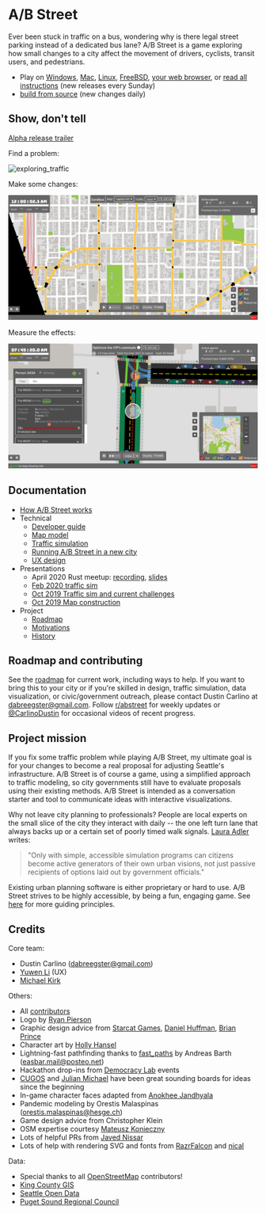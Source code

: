 # A/B Street

Ever been stuck in traffic on a bus, wondering why is there legal street parking
instead of a dedicated bus lane? A/B Street is a game exploring how small
changes to a city affect the movement of drivers, cyclists, transit users, and
pedestrians.

- Play on
  [Windows](https://github.com/dabreegster/abstreet/releases/download/v0.2.18/abstreet_windows_v0_2_18.zip),
  [Mac](https://github.com/dabreegster/abstreet/releases/download/v0.2.18/abstreet_mac_v0_2_18.zip),
  [Linux](https://github.com/dabreegster/abstreet/releases/download/v0.2.18/abstreet_linux_v0_2_18.zip),
  [FreeBSD](https://www.freshports.org/games/abstreet/),
  [your web browser](http://abstreet.s3-website.us-east-2.amazonaws.com/dev), or
  [read all instructions](https://dabreegster.github.io/abstreet/howto/index.html)
  (new releases every Sunday)
- [build from source](https://dabreegster.github.io/abstreet/dev/index.html)
  (new changes daily)

## Show, don't tell

[Alpha release trailer](https://www.youtube.com/watch?v=LxPD4n_1-LU)

Find a problem:

![exploring_traffic](book/exploring_traffic.gif)

Make some changes:

![editing_map](book/editing_map.gif)

Measure the effects:

![evaluating_impacts](book/evaluating_impacts.gif)

## Documentation

- [How A/B Street works](https://dabreegster.github.io/abstreet/how_it_works.html)
- Technical
  - [Developer guide](https://dabreegster.github.io/abstreet/dev/index.html)
  - [Map model](https://dabreegster.github.io/abstreet/map/index.html)
  - [Traffic simulation](https://dabreegster.github.io/abstreet/trafficsim/index.html)
  - [Running A/B Street in a new city](https://dabreegster.github.io/abstreet/howto/new_city.html)
  - [UX design](https://yuwen-li.com/work/abstreet)
- Presentations
  - April 2020 Rust meetup:
    [recording](https://www.youtube.com/watch?v=chYd5I-5oyc),
    [slides](https://docs.google.com/presentation/d/1nUodhr42eppB2E2eMAnuTkMhIVuHnN7_6i6V6MA028c/edit?usp=sharing)
  - [Feb 2020 traffic sim](https://docs.google.com/presentation/d/181so6bWkGsPzpc-mI72CQffthMKMVzFPAkYxIyzgfAs/edit?usp=sharing)
  - [Oct 2019 Traffic sim and current challenges](https://docs.google.com/presentation/d/1PJRFoXmJAyenkqHIwo48zxqu1LSH6pc7XKSzhyC1raw/edit?usp=sharing)
  - [Oct 2019 Map construction](https://docs.google.com/presentation/d/1cF7qFtjAzkXL_r62CjxBvgQnLvuQ9I2WTE2iX_5tMCY/edit?usp=sharing)
- Project
  - [Roadmap](https://dabreegster.github.io/abstreet/project/roadmap.html)
  - [Motivations](https://dabreegster.github.io/abstreet/project/motivations.html)
  - [History](https://dabreegster.github.io/abstreet/project/history/index.html)

## Roadmap and contributing

See the [roadmap](https://dabreegster.github.io/abstreet/project/roadmap.html)
for current work, including ways to help. If you want to bring this to your city
or if you're skilled in design, traffic simulation, data visualization, or
civic/government outreach, please contact Dustin Carlino at
<dabreegster@gmail.com>. Follow [r/abstreet](https://www.reddit.com/r/abstreet/)
for weekly updates or [@CarlinoDustin](https://twitter.com/CarlinoDustin) for
occasional videos of recent progress.

## Project mission

If you fix some traffic problem while playing A/B Street, my ultimate goal is
for your changes to become a real proposal for adjusting Seattle's
infrastructure. A/B Street is of course a game, using a simplified approach to
traffic modeling, so city governments still have to evaluate proposals using
their existing methods. A/B Street is intended as a conversation starter and
tool to communicate ideas with interactive visualizations.

Why not leave city planning to professionals? People are local experts on the
small slice of the city they interact with daily -- the one left turn lane that
always backs up or a certain set of poorly timed walk signals.
[Laura Adler](http://www.govtech.com/data/SimCities-Can-City-Planning-Mistakes-Be-Avoided-Through-Data-Driven-Simulations.html)
writes:

> "Only with simple, accessible simulation programs can citizens become active
> generators of their own urban visions, not just passive recipients of options
> laid out by government officials."

Existing urban planning software is either proprietary or hard to use. A/B
Street strives to be highly accessible, by being a fun, engaging game. See
[here](https://dabreegster.github.io/abstreet/project/motivations.html) for more
guiding principles.

## Credits

Core team:

- Dustin Carlino (<dabreegster@gmail.com>)
- [Yuwen Li](https://www.yuwen-li.com/) (UX)
- [Michael Kirk](https://github.com/michaelkirk)

Others:

- All
  [contributors](https://github.com/dabreegster/abstreet/graphs/contributors)
- Logo by [Ryan Pierson](https://www.ryandpierson.com/)
- Graphic design advice from [Starcat Games](http://starcatgames.com/),
  [Daniel Huffman](https://somethingaboutmaps.wordpress.com/),
  [Brian Prince](http://thebaprince.com/)
- Character art by [Holly Hansel](http://www.hollyhansel.com/)
- Lightning-fast pathfinding thanks to
  [fast_paths](https://github.com/easbar/fast_paths) by Andreas Barth
  (<easbar.mail@posteo.net>)
- Hackathon drop-ins from [Democracy Lab](https://www.democracylab.org/) events
- [CUGOS](https://cugos.org/) and [Julian Michael](http://julianmichael.org/)
  have been great sounding boards for ideas since the beginning
- In-game character faces adapted from
  [Anokhee Jandhyala](https://github.com/anokhee/visual-synthesizer)
- Pandemic modeling by Orestis Malaspinas (<orestis.malaspinas@hesge.ch>)
- Game design advice from Christopher Klein
- OSM expertise courtesy [Mateusz Konieczny](https://github.com/matkoniecz)
- Lots of helpful PRs from [Javed Nissar](https://github.com/RestitutorOrbis)
- Lots of help with rendering SVG and fonts from
  [RazrFalcon](https://github.com/RazrFalcon) and
  [nical](https://github.com/nical)

Data:

- Special thanks to all [OpenStreetMap](https://www.openstreetmap.org/about)
  contributors!
- [King County GIS](https://www.kingcounty.gov/services/gis.aspx)
- [Seattle Open Data](https://data.seattle.gov/)
- [Puget Sound Regional Council](https://www.psrc.org/)
